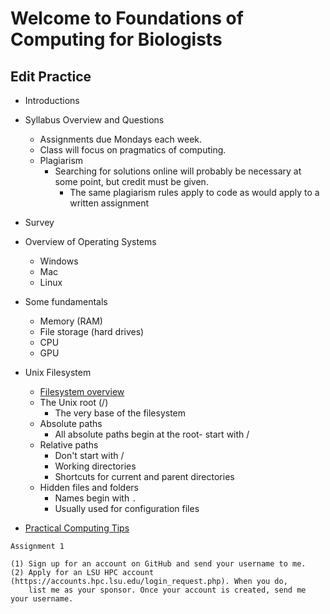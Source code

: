 # Welcome to Foundations of Computing for Biologists

## Edit Practice 

- Introductions

- Syllabus Overview and Questions
	- Assignments due Mondays each week.
	- Class will focus on pragmatics of computing.
	- Plagiarism
		- Searching for solutions online will probably be necessary at some point, but credit must be given.
    		- The same plagiarism rules apply to code as would apply to a written assignment

- Survey

- Overview of Operating Systems
  - Windows
  - Mac
  - Linux

- Some fundamentals
  - Memory (RAM)
  - File storage (hard drives)
  - CPU
  - GPU

- Unix Filesystem
	- [Filesystem overview](https://github.com/FoundCompBio-Spr22/Intro_Week1/blob/main/Filesystems.md)
 	- The Unix root (/)
   		- The very base of the filesystem
	- Absolute paths
		- All absolute paths begin at the root- start with /
	- Relative paths
		- Don't start with /
		- Working directories
		- Shortcuts for current and parent directories
	- Hidden files and folders
		- Names begin with `.`
		- Usually used for configuration files

- [Practical Computing Tips](https://github.com/FoundCompBio-Spr22/Intro_Week1/blob/main/ComputingTips.md)

```
Assignment 1

(1) Sign up for an account on GitHub and send your username to me.
(2) Apply for an LSU HPC account (https://accounts.hpc.lsu.edu/login_request.php). When you do, 
    list me as your sponsor. Once your account is created, send me your username.
```
